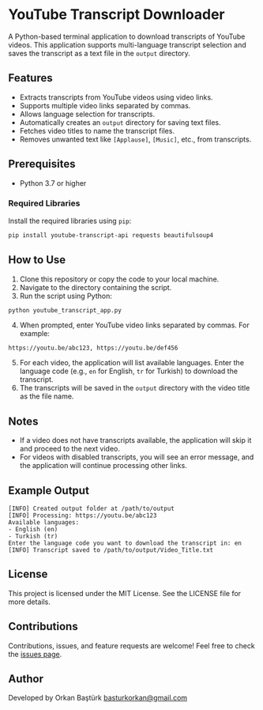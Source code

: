 # YouTube Transcript Downloader

A Python-based terminal application to download transcripts of YouTube videos. This application supports multi-language transcript selection and saves the transcript as a text file in the `output` directory.

## Features

- Extracts transcripts from YouTube videos using video links.
- Supports multiple video links separated by commas.
- Allows language selection for transcripts.
- Automatically creates an `output` directory for saving text files.
- Fetches video titles to name the transcript files.
- Removes unwanted text like `[Applause]`, `[Music]`, etc., from transcripts.

## Prerequisites

- Python 3.7 or higher

### Required Libraries
Install the required libraries using `pip`:

```bash
pip install youtube-transcript-api requests beautifulsoup4
```

## How to Use

1. Clone this repository or copy the code to your local machine.
2. Navigate to the directory containing the script.
3. Run the script using Python:

```bash
python youtube_transcript_app.py
```

4. When prompted, enter YouTube video links separated by commas. For example:

```
https://youtu.be/abc123, https://youtu.be/def456
```

5. For each video, the application will list available languages. Enter the language code (e.g., `en` for English, `tr` for Turkish) to download the transcript.
6. The transcripts will be saved in the `output` directory with the video title as the file name.

## Notes

- If a video does not have transcripts available, the application will skip it and proceed to the next video.
- For videos with disabled transcripts, you will see an error message, and the application will continue processing other links.

## Example Output

```
[INFO] Created output folder at /path/to/output
[INFO] Processing: https://youtu.be/abc123
Available languages:
- English (en)
- Turkish (tr)
Enter the language code you want to download the transcript in: en
[INFO] Transcript saved to /path/to/output/Video_Title.txt
```

## License

This project is licensed under the MIT License. See the LICENSE file for more details.

## Contributions

Contributions, issues, and feature requests are welcome! Feel free to check the [issues page](https://github.com/orkanbasturk/Youtube-Transcript/issues).

## Author

Developed by Orkan Baştürk
basturkorkan@gmail.com

